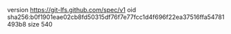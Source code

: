 version https://git-lfs.github.com/spec/v1
oid sha256:b0f1901eae02cb8fd50315df76f7e77fcc1d4f696f22ea37516ffa54781493b8
size 540
